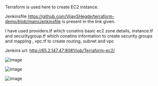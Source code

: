 Terraform is used here to create EC2 instance.

Jenkinsfile https://github.com/VijaySHegde/terraform-demo/blob/main/Jenkinsfile is present in the link given.

I have used providers.tf which conatins basic ec2 zone details, instance.tf and securitygroup.tf which conatins information to create security groups and mapping , vpc.tf to create routing, subnet and vpc

Jenkins url: http://65.2.147.47:8081/job/Terraform-ec2/

![image](https://user-images.githubusercontent.com/55663295/123198288-75d04d80-d4ca-11eb-8171-b08a5fd6c423.png)

![image](https://user-images.githubusercontent.com/55663295/123215439-0f592880-d4e6-11eb-9e2e-d1f344c567a1.png)

![image](https://user-images.githubusercontent.com/55663295/123215603-47606b80-d4e6-11eb-9d40-726e86238426.png)
